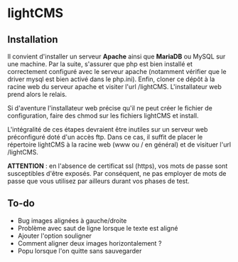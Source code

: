 # lightCMS

## Installation

Il convient d'installer un serveur **Apache** ainsi que **MariaDB** ou MySQL sur une machine. Par la suite, s'assurer que php est bien installé et correctement configuré avec le serveur apache (notamment vérifier que le driver mysql est bien activé dans le php.ini). Enfin, cloner ce dépôt à la racine web du serveur apache et visiter l'url /lightCMS. L'installateur web prend alors le relais.

Si d'aventure l'installateur web précise qu'il ne peut créer le fichier de configuration, faire des chmod sur les fichiers lightCMS et install.

L'intégralité de ces étapes devraient être inutiles sur un serveur web préconfiguré doté d'un accès ftp. Dans ce cas, il suffit de placer le répertoire lightCMS à la racine web (www ou / en général) et de visituer l'url /lightCMS.

**ATTENTION** : en l'absence de certificat ssl (https), vos mots de passe sont susceptibles d'être exposés. Par conséquent, ne pas employer de mots de passe que vous utilisez par ailleurs durant vos phases de test.

## To-do

*  Bug images alignées à gauche/droite
*  Problème avec saut de ligne lorsque le texte est aligné
*  Ajouter l'option souligner
*  Comment aligner deux images horizontalement ?
*  Popu lorsque l'on quitte sans sauvegarder
